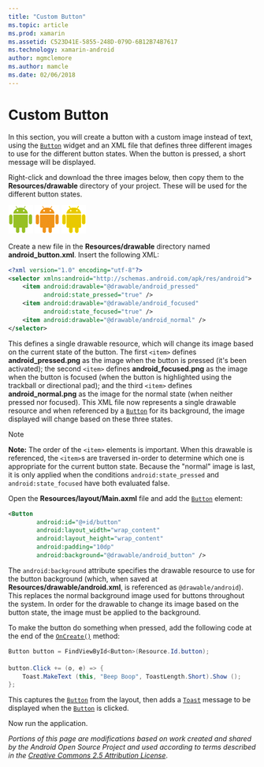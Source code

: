 ```yaml
---
title: "Custom Button"
ms.topic: article
ms.prod: xamarin
ms.assetid: C523D41E-5855-248D-079D-6B12B74B7617
ms.technology: xamarin-android
author: mgmclemore
ms.author: mamcle
ms.date: 02/06/2018
---
```


# Custom Button

In this section, you will create a button with a custom image instead
of text, using the [`Button`](https://developer.xamarin.com/api/type/Android.Widget.Button/) widget 
and an XML file that defines three different images to use for the
different button states. When the button is pressed, a short message
will be displayed.

Right-click and download the three images below, then copy them to
the **Resources/drawable** directory of your project. These will be
used for the different button states.

 [![Green Android icon for normal state](custom-button-images/android-normal.png)](custom-button-images/android-normal.png)
 [![Orange Android icon for focused state](custom-button-images/android-focused.png)](custom-button-images/android-focused.png)
 [![Yellow Android icon for pressed state](custom-button-images/android-pressed.png)](custom-button-images/android-pressed.png)

Create a new file in the **Resources/drawable** directory named
**android_button.xml**. Insert the following XML:

```xml
<?xml version="1.0" encoding="utf-8"?>
<selector xmlns:android="http://schemas.android.com/apk/res/android">
    <item android:drawable="@drawable/android_pressed"
          android:state_pressed="true" />
    <item android:drawable="@drawable/android_focused"
          android:state_focused="true" />
    <item android:drawable="@drawable/android_normal" />
</selector>
```

This defines a single drawable resource, which will change its
image based on the current state of the button. The first `<item>`
defines **android_pressed.png** as the image when the button is
pressed (it's been activated); the second `<item>` defines
**android_focused.png** as the image when the button is focused (when
the button is highlighted using the trackball or directional pad);
and the third `<item>` defines **android_normal.png** as the image
for the normal state (when neither pressed nor focused). This XML
file now represents a single drawable resource and when referenced
by a [`Button`](https://developer.xamarin.com/api/type/Android.Widget.Button/)
for its background, the image displayed will change based on these
three states.


> [!NOTE]
> **Note:** The order of the `<item>` elements is important. When
> this drawable is referenced, the `<item>`s are traversed in-order
> to determine which one is appropriate for the current button state.
> Because the "normal" image is last, it is only applied
> when the conditions `android:state_pressed` and
> `android:state_focused` have both evaluated false.

Open the **Resources/layout/Main.axml** file and add the
[`Button`](https://developer.xamarin.com/api/type/Android.Widget.Button/) element:

```xml
<Button
        android:id="@+id/button"
        android:layout_width="wrap_content"
        android:layout_height="wrap_content"
        android:padding="10dp"
        android:background="@drawable/android_button" />
```

The `android:background` attribute specifies the drawable resource
to use for the button background (which, when saved at
**Resources/drawable/android.xml**, is referenced as
`@drawable/android`). This replaces the normal background image
used for buttons throughout the system. In order for the drawable
to change its image based on the button state, the image must be
applied to the background.

To make the button do something when pressed, add the following
code at the end of the
[`OnCreate()`](https://developer.xamarin.com/api/member/Android.App.Activity.OnCreate/p/Android.OS.Bundle/Android.OS.PersistableBundle/)
method:

```csharp
Button button = FindViewById<Button>(Resource.Id.button);

button.Click += (o, e) => {
    Toast.MakeText (this, "Beep Boop", ToastLength.Short).Show ();
};
```

This captures the [`Button`](https://developer.xamarin.com/api/type/Android.Widget.Button/)
from the layout, then adds a [`Toast`](https://developer.xamarin.com/api/type/Android.Widget.Toast/)
message to be displayed when the [`Button`](https://developer.xamarin.com/api/type/Android.Widget.Button/)
is clicked.

Now run the application.


*Portions of this page are modifications based on work created and
shared by the Android Open Source Project and used according to
terms described in the*
[*Creative Commons 2.5 Attribution License*](http://creativecommons.org/licenses/by/2.5/).
